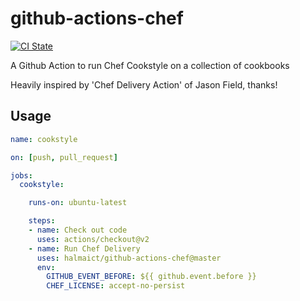# github-actions-chef

[![CI State](https://github.com/halmaict/github-actions-chef/workflows/release/badge.svg)](https://github.com/halmaict/github-actions-chef)

A Github Action to run Chef Cookstyle on a collection of cookbooks

Heavily inspired by 'Chef Delivery Action' of Jason Field, thanks!

## Usage

```yaml
name: cookstyle

on: [push, pull_request]

jobs:
  cookstyle:

    runs-on: ubuntu-latest

    steps:
    - name: Check out code
      uses: actions/checkout@v2
    - name: Run Chef Delivery
      uses: halmaict/github-actions-chef@master
      env:
        GITHUB_EVENT_BEFORE: ${{ github.event.before }}
        CHEF_LICENSE: accept-no-persist
```
